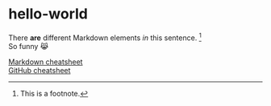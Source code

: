 # hello-world

There **are** different Markdown elements *in* this sentence. [^1] <br/>
So funny 😹

[Markdown cheatsheet](https://www.markdownguide.org/cheat-sheet/) <br/>
[GitHub cheatsheet](https://training.github.com/downloads/github-git-cheat-sheet/)

[^1]: This is a footnote. 
